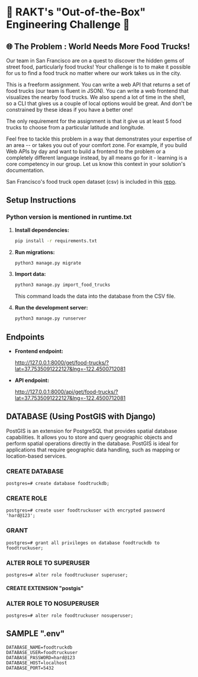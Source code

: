 # 🚀 RAKT's "Out-of-the-Box" Engineering Challenge 🌟

## 🌐 The Problem : World Needs More Food Trucks!

Our team in San Francisco are on a quest to discover the hidden gems of street food, particularly food trucks! Your challenge is to to make it possible for us to find a food truck no matter where our work takes us in the city.

This is a freeform assignment. You can write a web API that returns a set of food trucks (our team is fluent in JSON). You can write a web frontend that visualizes the nearby food trucks. We also spend a lot of time in the shell, so a CLI that gives us a couple of local options would be great. And don't be constrained by these ideas if you have a better one!

The only requirement for the assignment is that it give us at least 5 food trucks to choose from a particular latitude and longitude.

Feel free to tackle this problem in a way that demonstrates your expertise of an area -- or takes you out of your comfort zone. For example, if you build Web APIs by day and want to build a frontend to the problem or a completely different language instead, by all means go for it - learning is a core competency in our group. Let us know this context in your solution's documentation.

San Francisco's food truck open dataset (csv) is included in this [repo](https://raw.githubusercontent.com/RAKT-Innovations/P1-django-take-home-assignment/main/food-truck-data.csv).


## Setup Instructions

### Python version is mentioned in runtime.txt

1. **Install dependencies:**
    ```bash
    pip install -r requirements.txt
    ```

2. **Run migrations:**
    ```bash
    python3 manage.py migrate
    ```

3. **Import data:**
    ```bash
    python3 manage.py import_food_trucks
    ```
   This command loads the data into the database from the CSV file.

4. **Run the development server:**
    ```bash
    python3 manage.py runserver
    ```

## Endpoints

- **Frontend endpoint:**
  
    http://127.0.0.1:8000/get/food-trucks/?lat=37.7535091222127&lng=-122.4500712081

- **API endpoint:**
  
    http://127.0.0.1:8000/api/get/food-trucks/?lat=37.7535091222127&lng=-122.4500712081


## DATABASE (Using PostGIS with Django)

PostGIS is an extension for PostgreSQL that provides spatial database capabilities. 
It allows you to store and query geographic objects and perform spatial operations directly in the database. 
PostGIS is ideal for applications that require geographic data handling, such as mapping or 
location-based services.

### CREATE DATABASE
    postgres=# create database foodtruckdb;

### CREATE ROLE
    postgres=# create user foodtruckuser with encrypted password 'hard@123';

### GRANT
    postgres=# grant all privileges on database foodtruckdb to foodtruckuser;

### ALTER ROLE TO SUPERUSER
    postgres=# alter role foodtruckuser superuser;

#### CREATE EXTENSION "postgis"

### ALTER ROLE TO NOSUPERUSER
    postgres=# alter role foodtruckuser nosuperuser;

## SAMPLE ".env"

    DATABASE_NAME=foodtruckdb
    DATABASE_USER=foodtruckuser
    DATABASE_PASSWORD=hard@123
    DATABASE_HOST=localhost
    DATABASE_PORT=5432

